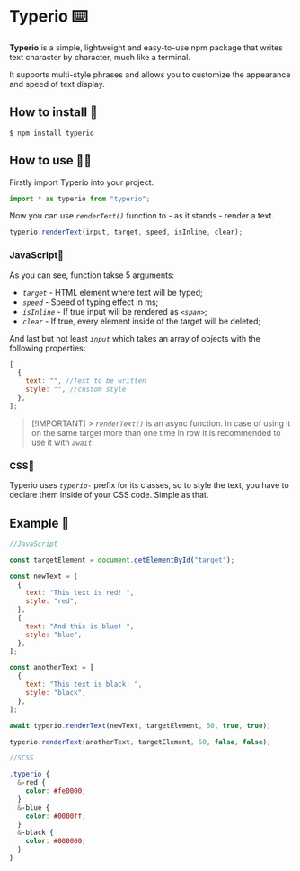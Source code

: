 # Typerio ⌨️

**Typerio** is a simple, lightweight and easy-to-use npm package that writes text character by character, much like a terminal.

It supports multi-style phrases and allows you to customize the appearance and speed of text display.

## How to install 📩

```console
$ npm install typerio
```

## How to use 🤷‍♂️

Firstly import Typerio into your project.

```javascript
import * as typerio from "typerio";
```

Now you can use _`renderText()`_ function to - as it stands - render a text.

```javascript
typerio.renderText(input, target, speed, isInline, clear);
```

### JavaScript💛

As you can see, function takse 5 arguments:

- _`target`_ - HTML element where text will be typed;
- _`speed`_ - Speed of typing effect in ms;
- _`isInline`_ - If true input will be rendered as _`<span>`_;
- _`clear`_ - If true, every element inside of the target will be deleted;

And last but not least _`input`_ which takes an array of objects with the following properties:

```javascript
[
  {
    text: "", //Text to be written
    style: "", //custom style
  },
];
```

> [!IMPORTANT] > _`renderText()`_ is an async function. In case of using it on the same target more than one time in row it is recommended to use it with _`await`_.

### CSS💙

Typerio uses _`typerio-`_ prefix for its classes, so to style the text, you have to declare them inside of your CSS code. Simple as that.

## Example 👀

```javascript
//JavaScript

const targetElement = document.getElementById("target");

const newText = [
  {
    text: "This text is red! ",
    style: "red",
  },
  {
    text: "And this is blue! ",
    style: "blue",
  },
];

const anotherText = [
  {
    text: "This text is black! ",
    style: "black",
  },
];

await typerio.renderText(newText, targetElement, 50, true, true);

typerio.renderText(anotherText, targetElement, 50, false, false);
```

```scss
//SCSS

.typerio {
  &-red {
    color: #fe0000;
  }
  &-blue {
    color: #0000ff;
  }
  &-black {
    color: #000000;
  }
}
```
